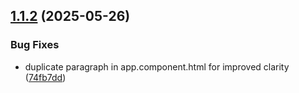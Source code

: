 ## [1.1.2](https://github.com/nggabbo/ng-new-19/compare/v1.1.1...v1.1.2) (2025-05-26)


### Bug Fixes

* duplicate paragraph in app.component.html for improved clarity ([74fb7dd](https://github.com/nggabbo/ng-new-19/commit/74fb7dd7363fc1a290c28be359617eeceeb6b70a))



